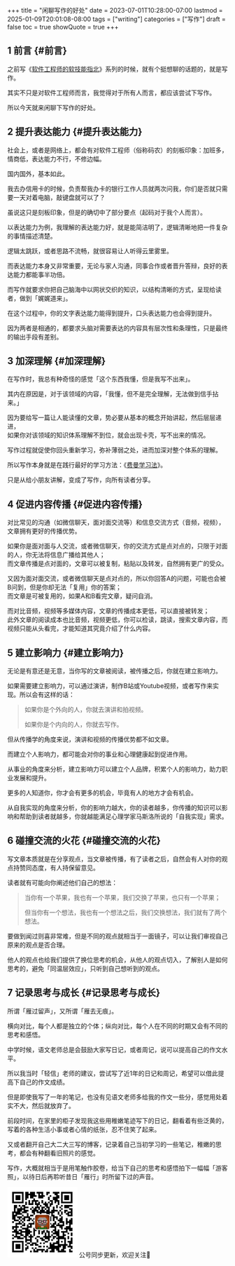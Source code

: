 +++
title = "闲聊写作的好处"
date = 2023-07-01T10:28:00-07:00
lastmod = 2025-01-09T20:01:08-08:00
tags = ["writing"]
categories = ["写作"]
draft = false
toc = true
showQuote = true
+++

## <span class="section-num">1</span> 前言 {#前言}

之前写《[软件工程师的软技能指北](https://ramsayleung.github.io/zh/post/2023/%E6%80%BB%E8%A7%88%E7%AF%87/)》系列的时候，就有个挺想聊的话题的，就是写作。 <br/>

其实不只是对软件工程师而言，我觉得对于所有人而言，都应该尝试下写作。 <br/>

所以今天就来闲聊下写作的好处。 <br/>


## <span class="section-num">2</span> 提升表达能力 {#提升表达能力}

社会上，或者是网络上，都会有对软件工程师（俗称码农）的刻板印象：加班多，情商低，表达能力不行，不修边幅。 <br/>

国内国外，基本如此。 <br/>

我去办信用卡的时候，负责帮我办卡的银行工作人员就两次问我，你们是否就只需要一天对着电脑，敲键盘就可以了？ <br/>

虽说这只是刻板印象，但是的确切中了部分要点（起码对于我个人而言）。 <br/>

以表达能力为例，我理解的表达能力好，就是能简洁明了，逻辑清晰地把一件复杂的事情描述清楚。 <br/>

逻辑太跳跃，或者思路不流畅，就很容易让人听得云里雾里。 <br/>

而表达能力本身又非常重要，无论与家人沟通，同事合作或者晋升答辩，良好的表达能力都能事半功倍。 <br/>

而写作就要求你把自己脑海中以网状交织的知识，以结构清晰的方式，呈现给读者，做到「娓娓道来」。 <br/>

在这个过程中，你的文字表达能力能得到提升，口头表达能力也会得到提升。 <br/>

因为两者是相通的，都要求头脑对需要表达的内容具有层次性和条理性，只是最终的输出手段有差别。 <br/>


## <span class="section-num">3</span> 加深理解 {#加深理解}

在写作时，我总有种奇怪的感觉「这个东西我懂，但是我写不出来」。 <br/>

其内在原因是，对于该领域的内容，「我懂，但不是完全理解，无法做到信手拈来。」 <br/>

因为要给写一篇让人能读懂的文章，势必要从基本的概念开始讲起，然后层层递进， <br/>
如果你对该领域的知识体系理解不到位，就会出现卡壳，写不出来的情况。 <br/>

写作过程就促使你回头重新学习，弥补薄弱之处，进而加深对整个体系的理解。 <br/>

所以写作本身就是在践行最好的学习方法：《[费曼学习法](https://ramsayleung.github.io/zh/post/2022/feynman_technique/)》。 <br/>

只是从给小朋友讲解，变成了写作，向所有读者分享。 <br/>


## <span class="section-num">4</span> 促进内容传播 {#促进内容传播}

对比常见的沟通（如微信聊天，面对面交流等）和信息交流方式（音频，视频），文章拥有更好的传播优势。 <br/>

如果你是面对面与人交流，或者微信聊天，你的交流方式是点对点的，只限于对面的人，你无法将信息广播给其他人； <br/>
而文章传播是点对面的，文章可以被复制，粘贴以及转发，自然拥有更广的受众。 <br/>

又因为面对面交流，或者微信聊天是点对点的，所以你回答A的问题，可能也会被B问到，但是你却无法「复用」你的答案； <br/>
而文章是可被复用的，如果A和B看完文章，疑问自消。 <br/>

而对比音频，视频等多媒体内容，文章的传播成本更低，可以直接被转发； <br/>
此外文章的阅读成本也比音频，视频更低，你可以检读，跳读，搜索文章内容，而视频只能从头看完，才能知道其究竟介绍了什么内容。 <br/>


## <span class="section-num">5</span> 建立影响力 {#建立影响力}

无论是有意还是无意，当你写的文章被阅读，被传播之后，你就在建立影响力。 <br/>

如果需要建立影响力，可以通过演讲，制作B站或Youtube视频，或者写作来实现。所以会有这样的话： <br/>

> 如果你是个外向的人，你就去演讲和拍视频。 <br/>
> 
> 如果你是个内向的人，你就去写作。 <br/>

但从传播学的角度来说，演讲和视频的传播优势都不如文章。 <br/>

而建立个人影响力，都可能会对你的事业和心理健康起到促进作用。 <br/>

从事业的角度来分析，建立影响力可以建立个人品牌，积累个人的影响力，助力职业发展和提升。 <br/>

更多的人知道你，你才会有更多的机会，毕竟有人的地方才会有机会。 <br/>

从自我实现的角度来分析，你的影响力越大，你的读者越多，你传播的知识可以影响和帮助到读者就越多，你就越能满足心理学家马斯洛所说的「自我实现」需求。 <br/>


## <span class="section-num">6</span> 碰撞交流的火花 {#碰撞交流的火花}

写文章本质就是在分享观点，当文章被传播，有了读者之后，自然会有人对你的观点持赞同态度，有人持保留意见。 <br/>

读者就有可能向你阐述他们自己的想法： <br/>

> 当你有一个苹果，我也有一个苹果，我们交换了苹果，也只有一个苹果； <br/>
> 
> 但当你有一个想法，我也有一个想法之后，我们交换想法，我们就有了两个想法。 <br/>

要做到闻过则喜非常难，但是不同的观点就相当于一面镜子，可以让我们审视自己原来的观点是否合理。 <br/>

他人的观点也给我们提供了换位思考的机会，从他人的观点切入，了解别人是如何思考的，避免「同温层效应」，只听到自己想听到的观点。 <br/>


## <span class="section-num">7</span> 记录思考与成长 {#记录思考与成长}

所谓「雁过留声」，又所谓「雁去无痕」。 <br/>

横向对比，每个人都是独立的个体；纵向对比，每个人在不同的时期又会有不同的思考和感悟。 <br/>

中学时候，语文老师总是会鼓励大家写日记，或者周记，说可以提高自己的作文水平。 <br/>

所以我当时「轻信」老师的建议，尝试写了近1年的日记和周记，希望可以借此提高下自己的作文成绩。 <br/>

但是即使我写了一年的笔记，也没有见语文老师多给我的作文一些分，感觉用处着实不大，然后就放弃了。 <br/>

前段时间，在家里的柜子发现我这些用稚嫩笔迹写下的日记，翻看着有些泛黄的，写着的各种生活小事或者心情的纸张，忍不住笑了起来。 <br/>

又或者翻开自己大二大三写的博客，记录着自己当初学习的一些笔记，稚嫩的思考，都会有种翻看旧照片的感觉。 <br/>

写作，大概就相当于是用笔触作胶卷，给当下自己的思考和感悟拍下一幅幅「游客照」，以待日后再聆听昔日「雁行」时所留下过的声音。 <br/>


<div center class="qr-container">
<img src="/ox-hugo/qrcode_gh_e06d750e626f_1.jpg" alt="qrcode_gh_e06d750e626f_1.jpg" width="160px" height="160px" center="t" class="qr-container" />
公号同步更新，欢迎关注👻
</div>

